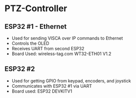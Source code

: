 # PTZ-Controller
## ESP32 #1 - Ethernet
- Used for sending VISCA over IP commands to Ethernet
- Controls the OLED
- Receives UART from second ESP32
- Board Used: wireless-tag.com WT32-ETH01 V1.2
## ESP32 #2
- Used for getting GPIO from keypad, encoders, and joystick
- Communicates with ESP32 #1 via UART
- Board used: ESP32 DEVKITV1

